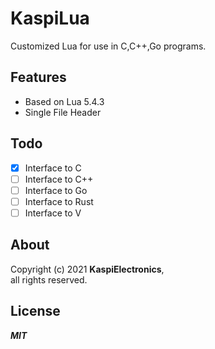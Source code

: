 # KaspiLua
Customized Lua for use in C,C++,Go programs.

## Features
- Based on Lua 5.4.3
- Single File Header

## Todo
- [x] Interface to C
- [ ] Interface to C++
- [ ] Interface to Go
- [ ] Interface to Rust
- [ ] Interface to V
## About
Copyright (c) 2021 **KaspiElectronics**, \
all rights reserved.

## License
***MIT***
